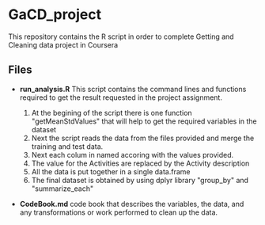 # GaCD_project
This repository contains the R script in order to complete Getting and Cleaning data project in Coursera

Files
-------------

* **run_analysis.R** This script contains the command lines and functions required to get the result requested in the project assignment.
  1. At the begining of the script there is one function "getMeanStdValues" that will help to get the required variables in the dataset
  2. Next the script reads the data from the files provided and merge the training and test data.
  3. Next each colum in named accoring with the values provided.
  4. The value for the Activities are replaced by the Activity description
  5. All the data is put together in a single data.frame
  6. The final dataset is obtained by using dplyr library "group_by" and "summarize_each"


* **CodeBook.md** code book that describes the variables, the data, and any transformations or work performed to clean up the data.


